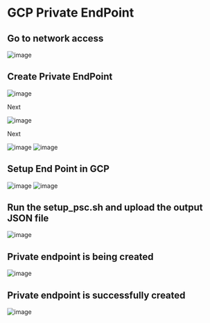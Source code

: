 # GCP Private EndPoint

## Go to network access

![image](https://github.com/user-attachments/assets/09634723-7e36-47b8-860c-33f883c12bfa)

## Create Private EndPoint

![image](https://github.com/user-attachments/assets/9360dfdf-1e00-4431-a86a-09d1bbd93282)

Next 

![image](https://github.com/user-attachments/assets/7e179d3a-9687-4c85-9275-fae7394cdf3a)

Next

![image](https://github.com/user-attachments/assets/816b587d-c1fd-49e7-80bf-d36a7cd0ec06)
![image](https://github.com/user-attachments/assets/dd678dd3-e825-43cc-b516-a48ed3295413)

## Setup End Point in GCP

![image](https://github.com/user-attachments/assets/09c0fb7a-7e63-412c-a005-1a91ae878cc3)
![image](https://github.com/user-attachments/assets/c46e5aae-4823-4629-9b9a-6a3806f7a93d)

## Run the setup_psc.sh and upload the output JSON file 

![image](https://github.com/user-attachments/assets/102e606f-1b8c-48a7-a9cd-8f28eb9783bf)

## Private endpoint is being created

![image](https://github.com/user-attachments/assets/05c7dcc0-d623-4a1a-afb3-cbd7a1396838)

## Private endpoint is successfully created

![image](https://github.com/user-attachments/assets/69be7752-b6a7-4651-ba95-19ce203dbaf4)


